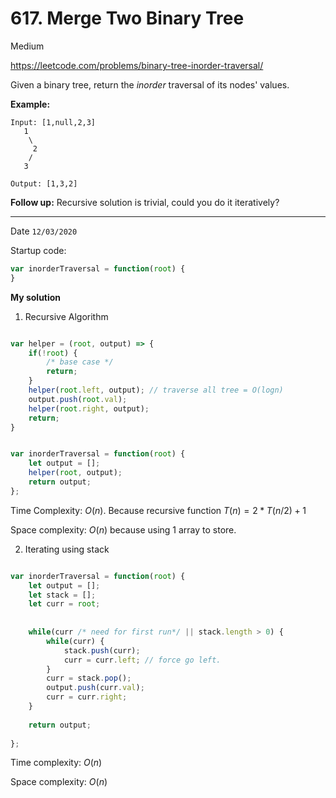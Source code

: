 # 617. Merge Two Binary Tree

<Badge type="warning">Medium</Badge>

<Note>https://leetcode.com/problems/binary-tree-inorder-traversal/</Note>

Given a binary tree, return the *inorder* traversal of its nodes' values.

**Example:**

```
Input: [1,null,2,3]
   1
    \
     2
    /
   3

Output: [1,3,2]
```

**Follow up:** Recursive solution is trivial, could you do it iteratively?

---

Date `12/03/2020`

Startup code:

```js
var inorderTraversal = function(root) {
}
```

**My solution**

1.  Recursive Algorithm

```js

var helper = (root, output) => {
    if(!root) {
        /* base case */
        return;
    }
    helper(root.left, output); // traverse all tree = O(logn)
    output.push(root.val);
    helper(root.right, output);
    return;
}


var inorderTraversal = function(root) {
    let output = [];
    helper(root, output);
    return output;
};
```

Time Complexity: $O(n)$. Because recursive function $T(n) = 2*T(n/2) + 1$

Space complexity: $O(n)$ because using 1 array to store.



2.  Iterating using stack

```js

var inorderTraversal = function(root) {
    let output = [];
    let stack = [];
    let curr = root;
    
    
    while(curr /* need for first run*/ || stack.length > 0) {
        while(curr) {
            stack.push(curr);
            curr = curr.left; // force go left.
        }
        curr = stack.pop();
        output.push(curr.val);
        curr = curr.right;
    }
    
    return output;
    
};
```

Time complexity: $O(n)$

Space complexity: $O(n)$

